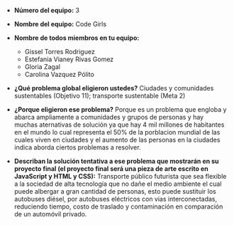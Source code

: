 - **Número del equipo:** 3  

- **Nombre del equipo:** Code Girls 

- **Nombre de todos miembros en tu equipo:** 
  * Gissel Torres Rodriguez
  * Estefania Vianey Rivas Gomez
  * Gloria Zagal 
  * Carolina Vazquez Pólito

- **¿Qué problema global eligieron ustedes?**
Ciudades y comunidades sustentables (Objetivo 11); transporte sustentable (Meta 2) 

- **¿Porque eligieron ese problema?**
Porque es un problema que engloba y abarca ampliamente a comunidades y grupos de personas y hay muchas aternativas de solución ya que hay 4 mil millones de habitantes en el mundo lo cual representa el 50% de la porblacion mundial de las cuales viven en ciudades y el aumento de las personas en la ciudades indica aborda ciertos problemas a resolver. 

- **Describan la solución tentativa a ese problema que mostrarán en su proyecto final (el proyecto final será una pieza de arte escrito en JavaScript y HTML y CSS):** Transporte público futurista que sea flexible a la sociedad de alta tecnología que no dañe el medio ambiente el cual puede albergar a gran cantidad de personas, esto puede sustituir los autobuses diésel, por autobuses eléctricos con vias interconectadas, reduciendo tiempo, costo de traslado y contaminación en comparación de un automóvil privado.
